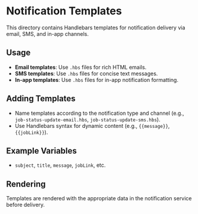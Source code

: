 # Notification Templates

This directory contains Handlebars templates for notification delivery via email, SMS, and in-app channels.

## Usage
- **Email templates**: Use `.hbs` files for rich HTML emails.
- **SMS templates**: Use `.hbs` files for concise text messages.
- **In-app templates**: Use `.hbs` files for in-app notification formatting.

## Adding Templates
- Name templates according to the notification type and channel (e.g., `job-status-update-email.hbs`, `job-status-update-sms.hbs`).
- Use Handlebars syntax for dynamic content (e.g., `{{message}}`, `{{jobLink}}`).

## Example Variables
- `subject`, `title`, `message`, `jobLink`, etc.

## Rendering
Templates are rendered with the appropriate data in the notification service before delivery. 